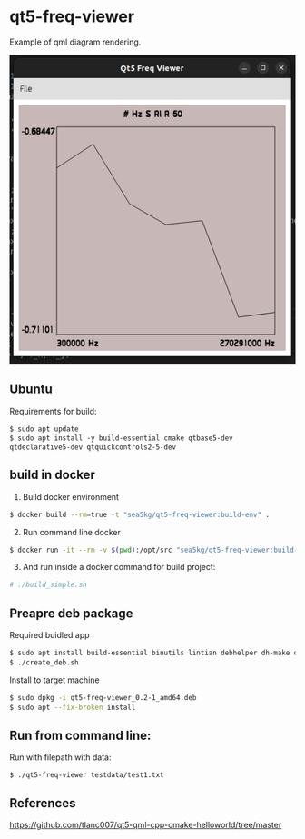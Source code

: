 # qt5-freq-viewer

Example of qml diagram rendering.

![screen](https://raw.githubusercontent.com/sea5kg/qt5-freq-viewer/main/misc/screen.png)

## Ubuntu

Requirements for build:
```
$ sudo apt update
$ sudo apt install -y build-essential cmake qtbase5-dev qtdeclarative5-dev qtquickcontrols2-5-dev
```

## build in docker

1. Build docker environment

```sh
$ docker build --rm=true -t "sea5kg/qt5-freq-viewer:build-env" .
```

2. Run command line docker

```sh
$ docker run -it --rm -v $(pwd):/opt/src "sea5kg/qt5-freq-viewer:build-env" bash
```

3. And run inside a docker command for build project:

```sh
# ./build_simple.sh
```

## Preapre deb package

Required buidled app

```sh
$ sudo apt install build-essential binutils lintian debhelper dh-make devscripts
$ ./create_deb.sh
```

Install to target machine
```sh
$ sudo dpkg -i qt5-freq-viewer_0.2-1_amd64.deb
$ sudo apt --fix-broken install
```

## Run from command line:

Run with filepath with data:
```
$ ./qt5-freq-viewer testdata/test1.txt
```

## References

https://github.com/tlanc007/qt5-qml-cpp-cmake-helloworld/tree/master
